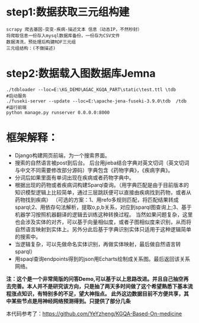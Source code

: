 # step1:数据获取三元组构建
    scrapy 爬去基因-突变-疾病-描述文本 信息（动态IP，不然秒封）
    将爬取信息一份存入mysql数据库备份，一份存为CSV文件
    数据清洗，预处理后构建RDF三元组
    三元组结构：(不做描述)

# step2:数据载入图数据库Jemna
    ./tdbloader --loc=E:\KG_DEMO\AGAC_KGQA_PART\static\test.ttl \tdb
    #启动服务
    ./fuseki-server --update --loc=E:\apache-jena-fuseki-3.9.0\tdb  /tdb
    #运行前端
    python manage.py runserver 0.0.0.0:8000


# 框架解释：
+ Django构建网页前端，为一个搜索界面。
+ 搜索的自然语言被post到后台。
后台用jieba结合字典对英文切词（英文切词与中文不同需要修改部分源码）字典包含《药物字典》，《疾病字典》。
+ 分词后如果里面有单词出现在疾病或者药物字典中。
+ 根据出现的药物或者疾病词构建Sparql查询。（用字典匹配是由于目前版本的知识模型逻辑上比较简单，通过三层跳跃便可以直接由疾病找到药物，或者从药物找到疾病）
（可选的方案：1、用refo多规则匹配，将匹配结果转成sparql;2、用依存句法解析，提取o,p,b关系，对应到sparql图查询上;3、基于机器学习按照机器翻译的逻辑去训练这种转换过程。
当然如果问题复杂，这里也会涉及实体的对齐，可以基于向量相似度，或者子图相似度来识别，从而将自然语言映射到实体上。另外分此后基于字典识别实体只适用于这种逻辑简单的搜索中。
+ 当逻辑复杂，可以先做命名实体识别，再做实体映射，最后做自然语言转sparql）
+ 用spaql查询endpoints得到的json用Echarts绘制成关系图。最后返回该关系网络。



<strong>注：这个是一个非常简版的问答Demo,可以基于以上思路改进。并且自己抽空再去完善。本人并不是研究该方向，只是抽了两天多时间做了这个希望熟悉下基本流程涨点知识，有特别多的不足，望大神指点。
此外这边数据目前不方便共享，其中某些节点是用神经网络预测得到。只提供了部分几条</strong>

本代码参考了：https://github.com/YeYzheng/KGQA-Based-On-medicine
